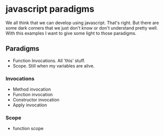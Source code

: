 # javascript paradigms
We all think that we can develop using javascript. That's right.
But there are some dark corners that we just don't know or don't understand pretty well.
With this examples I want to give some light to those paradigms.

## Paradigms
* Function Invocations. All 'this' stuff.
* Scope. Still when my variables are alive.

### Invocations
* Method invocation
* Function invocation
* Constructor invocation
* Apply invocation

### Scope
* function scope